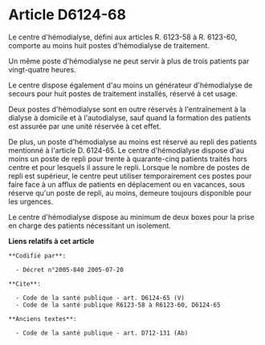 # Article D6124-68

Le centre d'hémodialyse, défini aux articles R. 6123-58 à R. 6123-60, comporte au moins huit postes d'hémodialyse de
traitement.

Un même poste d'hémodialyse ne peut servir à plus de trois patients par vingt-quatre heures.

Le centre dispose également d'au moins un générateur d'hémodialyse de secours pour huit postes de traitement installés,
réservé à cet usage.

Deux postes d'hémodialyse sont en outre réservés à l'entraînement à la dialyse à domicile et à l'autodialyse, sauf quand la
formation des patients est assurée par une unité réservée à cet effet.

De plus, un poste d'hémodialyse au moins est réservé au repli des patients mentionné à l'article D. 6124-65. Le centre
d'hémodialyse dispose d'au moins un poste de repli pour trente à quarante-cinq patients traités hors centre et pour lesquels
il assure le repli. Lorsque le nombre de postes de repli est supérieur, le centre peut utiliser temporairement ces postes
pour faire face à un afflux de patients en déplacement ou en vacances, sous réserve qu'un poste de repli, au moins, demeure
toujours disponible pour les urgences.

Le centre d'hémodialyse dispose au minimum de deux boxes pour la prise en charge des patients nécessitant un isolement.

**Liens relatifs à cet article**

	**Codifié par**:

	  - Décret n°2005-840 2005-07-20

	**Cite**:

	  - Code de la santé publique - art. D6124-65 (V)
	  - Code de la santé publique R6123-58 à R6123-60, D6124-65

	**Anciens textes**:

	  - Code de la santé publique - art. D712-131 (Ab)
